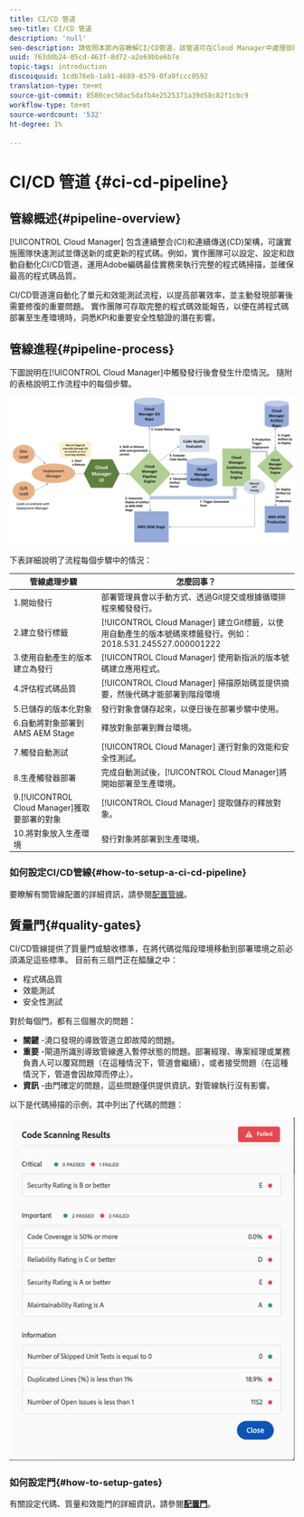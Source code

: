 ```yaml
---
title: CI/CD 管道
seo-title: CI/CD 管道
description: 'null'
seo-description: 請依照本節內容瞭解CI/CD管道，該管道可在Cloud Manager中處理部署和生產。
uuid: 763ddb24-05cd-463f-8d72-a2e69bbe6b7e
topic-tags: introduction
discoiquuid: 1cdb76eb-1a91-4689-8579-0fa9fccc0592
translation-type: tm+mt
source-git-commit: 8580cec50ac5dafb4e2525371a39d58c82f1cbc9
workflow-type: tm+mt
source-wordcount: '532'
ht-degree: 1%

---
```



# CI/CD 管道 {#ci-cd-pipeline}

## 管線概述{#pipeline-overview}

[!UICONTROL Cloud Manager] 包含連續整合(CI)和連續傳送(CD)架構，可讓實施團隊快速測試並傳送新的或更新的程式碼。例如，實作團隊可以設定、設定和啟動自動化CI/CD管道，運用Adobe編碼最佳實務來執行完整的程式碼掃描，並確保最高的程式碼品質。

CI/CD管道還自動化了單元和效能測試流程，以提高部署效率，並主動發現部署後需要修復的重要問題。 實作團隊可存取完整的程式碼效能報告，以便在將程式碼部署至生產環境時，洞悉KPI和重要安全性驗證的潛在影響。

## 管線進程{#pipeline-process}

下圖說明在[!UICONTROL Cloud Manager]中觸發發行後會發生什麼情況。 隨附的表格說明工作流程中的每個步驟。

![](assets/screen_shot_2018-05-30at82457pm.png)

下表詳細說明了流程每個步驟中的情況：

| 管線處理步驟 | 怎麼回事？ |
|---|---|
| 1.開始發行 | 部署管理員會以手動方式、透過Git提交或根據循環排程來觸發發行。 |
| 2.建立發行標籤 | [!UICONTROL Cloud Manager] 建立Git標籤，以使用自動產生的版本號碼來標籤發行。例如：2018.531.245527.000001222 |
| 3.使用自動產生的版本建立為發行 | [!UICONTROL Cloud Manager] 使用新指派的版本號碼建立應用程式。 |
| 4.評估程式碼品質 | [!UICONTROL Cloud Manager] 掃描原始碼並提供摘要，然後代碼才能部署到階段環境 |
| 5.已儲存的版本化對象 | 發行對象會儲存起來，以便日後在部署步驟中使用。 |
| 6.自動將對象部署到AMS AEM Stage | 釋放對象部署到舞台環境。 |
| 7.觸發自動測試 | [!UICONTROL Cloud Manager] 運行對象的效能和安全性測試。 |
| 8.生產觸發器部署 | 完成自動測試後，[!UICONTROL Cloud Manager]將開始部署至生產環境。 |
| 9.[!UICONTROL Cloud Manager]獲取要部署的對象 | [!UICONTROL Cloud Manager] 提取儲存的釋放對象。 |
| 10.將對象放入生產環境 | 發行對象將部署到生產環境。 |

### 如何設定CI/CD管線{#how-to-setup-a-ci-cd-pipeline}

要瞭解有關管線配置的詳細資訊，請參閱[配置管線](configuring-pipeline.md)。

## 質量門{#quality-gates}

CI/CD管線提供了質量門或驗收標準，在將代碼從階段環境移動到部署環境之前必須滿足這些標準。 目前有三扇門正在醖釀之中：

* 程式碼品質
* 效能測試
* 安全性測試

對於每個門，都有三個層次的問題：

* **關鍵** -澆口發現的導致管道立即故障的問題。
* **重要** -閘道所識別導致管線進入暫停狀態的問題。部署經理、專案經理或業務負責人可以覆寫問題（在這種情況下，管道會繼續），或者接受問題（在這種情況下，管道會因故障而停止）。
* **資訊** -由門確定的問題，這些問題僅供提供資訊，對管線執行沒有影響。

以下是代碼掃描的示例，其中列出了代碼的問題：

![](assets/quality-gate-failed.png)

### 如何設定門{#how-to-setup-gates}

有關設定代碼、質量和效能門的詳細資訊，請參閱&#x200B;**[配置門](configuring-pipeline.md)**。
